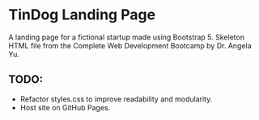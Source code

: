 # TinDog Landing Page

A landing page for a fictional startup made using Bootstrap 5.
Skeleton HTML file from the Complete Web Development Bootcamp by Dr. Angela Yu. 

## TODO:
- Refactor styles.css to improve readability and modularity.
- Host site on GitHub Pages.

